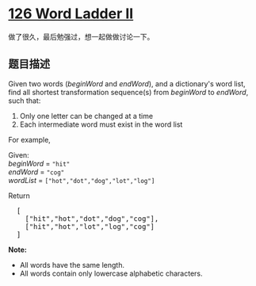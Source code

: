 # <a title="题目直达"  href="https://leetcode.com/problems/word-ladder-ii/" target="_blank"> 126 Word Ladder II </a>
做了很久，最后勉强过，想一起做做讨论一下。
## 题目描述
<p>
Given two words (<i>beginWord</i> and <i>endWord</i>), and a dictionary's word list, find all shortest transformation sequence(s) from <i>beginWord</i> to <i>endWord</i>, such that:
</p>
<ol>
<li>Only one letter can be changed at a time</li>
<li>Each intermediate word must exist in the word list</li>
</ol>

<p>
For example,
</p>
<p>
Given:<br>
<i>beginWord</i> = <code>"hit"</code><br>
<i>endWord</i> = <code>"cog"</code><br>
<i>wordList</i> = <code>["hot","dot","dog","lot","log"]</code><br>
</p>
<p>
Return<br>
</p><pre>  [
    ["hit","hot","dot","dog","cog"],
    ["hit","hot","lot","log","cog"]
  ]
</pre>
<p></p>

<p>
<b>Note:</b><br>
</p><ul>
<li>All words have the same length.</li>
<li>All words contain only lowercase alphabetic characters.</li>
</ul>